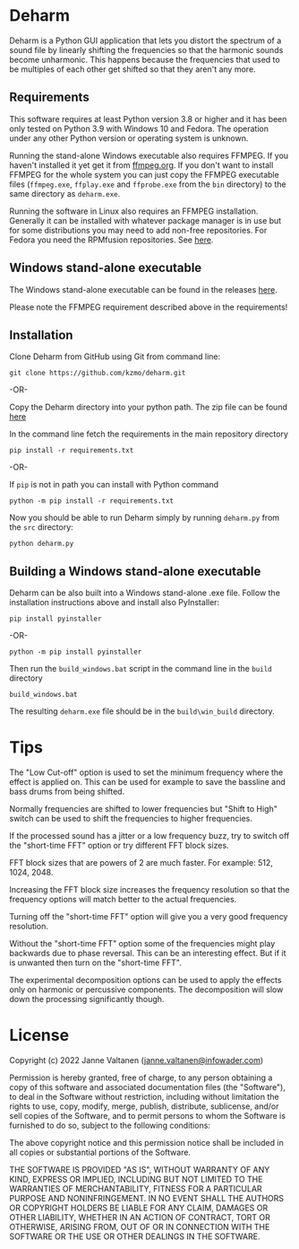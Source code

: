 # Deharm

Deharm is a Python GUI application that lets you distort the spectrum of a sound
file by linearly shifting the frequencies so that the harmonic sounds become
unharmonic. This happens because the frequencies that used to be multiples of
each other get shifted so that they aren't any more.

## Requirements

This software requires at least Python version 3.8 or higher and it
has been only tested on Python 3.9 with Windows 10 and Fedora. The operation
under any other Python version or operating system is unknown.

Running the stand-alone Windows executable also requires FFMPEG. If you haven't
installed it yet get it from [ffmpeg.org](https://www.ffmpeg.org/). If
you don't want to install FFMPEG for the whole system you can just copy the
FFMPEG executable files (`ffmpeg.exe`, `ffplay.exe` and `ffprobe.exe` from the
`bin` directory) to the same directory as `deharm.exe`.

Running the software in Linux also requires an FFMPEG installation. Generally it
can be installed with whatever package manager is in use but for some
distributions you may need to add non-free repositories. For Fedora you need
the RPMfusion repositories. See
[here](https://docs.fedoraproject.org/en-US/quick-docs/setup_rpmfusion/).

## Windows stand-alone executable

The Windows stand-alone executable can be found in the releases
[here](https://github.com/kzmo/deharm/releases/download/v0.2.2/deharm.exe).

Please note the FFMPEG requirement described above in the requirements!

## Installation

Clone Deharm from GitHub using Git from command line:

``` console
git clone https://github.com/kzmo/deharm.git
```

-OR-

Copy the Deharm directory into your python path. The zip file can be found
[here](https://github.com/kzmo/deharm/zipball/master)


In the command line fetch the requirements in the main repository directory
``` console
pip install -r requirements.txt
```

-OR-

If `pip` is not in path you can install with Python command
``` console
python -m pip install -r requirements.txt
```

Now you should be able to run Deharm simply by running `deharm.py` from the
`src` directory:
``` console
python deharm.py
```

## Building a Windows stand-alone executable

Deharm can be also built into a Windows stand-alone .exe file. Follow the
installation instructions above and install also PyInstaller:
``` console
pip install pyinstaller
```

-OR-

``` console
python -m pip install pyinstaller
```

Then run the `build_windows.bat` script in the command line in the `build`
directory
``` console
build_windows.bat
```

The resulting `deharm.exe` file should be in the `build\win_build`
directory.

# Tips

The "Low Cut-off" option is used to set the minimum frequency where the effect
is applied on. This can be used for example to save the bassline and bass
drums from being shifted.

Normally frequencies are shifted to lower frequencies but "Shift to High"
switch can be used to shift the frequencies to higher frequencies.

If the processed sound has a jitter or a low frequency buzz, try to switch off
the "short-time FFT" option or try different FFT block sizes.

FFT block sizes that are powers of 2 are much faster. For example: 512, 1024,
2048.

Increasing the FFT block size increases the frequency resolution so that
the frequency options will match better to the actual frequencies.

Turning off the "short-time FFT" option will give you a very good frequency
resolution.

Without the "short-time FFT" option some of the frequencies might play
backwards due to phase reversal. This can be an interesting effect. But if it
is unwanted then turn on the "short-time FFT".

The experimental decomposition options can be used to apply the effects only on
harmonic or percussive components. The decomposition will slow down the
processing significantly though.

# License

Copyright (c) 2022 Janne Valtanen (janne.valtanen@infowader.com)

Permission is hereby granted, free of charge, to any person obtaining a copy
of this software and associated documentation files (the "Software"), to deal
in the Software without restriction, including without limitation the rights
to use, copy, modify, merge, publish, distribute, sublicense, and/or sell
copies of the Software, and to permit persons to whom the Software is
furnished to do so, subject to the following conditions:

The above copyright notice and this permission notice shall be included in all
copies or substantial portions of the Software.

THE SOFTWARE IS PROVIDED "AS IS", WITHOUT WARRANTY OF ANY KIND,
EXPRESS OR IMPLIED, INCLUDING BUT NOT LIMITED TO THE WARRANTIES OF
MERCHANTABILITY, FITNESS FOR A PARTICULAR PURPOSE AND NONINFRINGEMENT.
IN NO EVENT SHALL THE AUTHORS OR COPYRIGHT HOLDERS BE LIABLE FOR ANY CLAIM,
DAMAGES OR OTHER LIABILITY, WHETHER IN AN ACTION OF CONTRACT, TORT OR
OTHERWISE, ARISING FROM, OUT OF OR IN CONNECTION WITH THE SOFTWARE OR THE USE
OR OTHER DEALINGS IN THE SOFTWARE.
